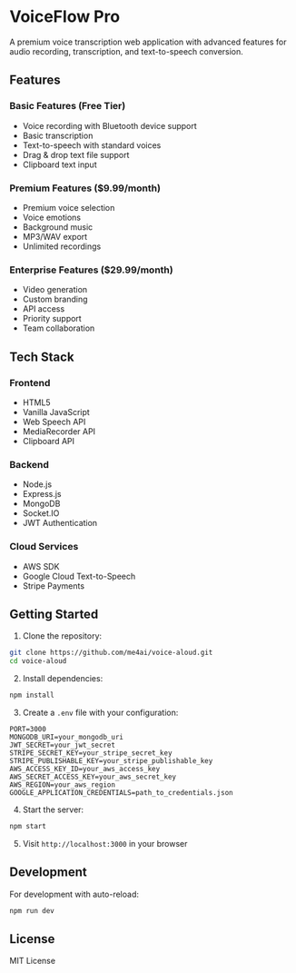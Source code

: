 # VoiceFlow Pro

A premium voice transcription web application with advanced features for audio recording, transcription, and text-to-speech conversion.

## Features

### Basic Features (Free Tier)
- Voice recording with Bluetooth device support
- Basic transcription
- Text-to-speech with standard voices
- Drag & drop text file support
- Clipboard text input

### Premium Features ($9.99/month)
- Premium voice selection
- Voice emotions
- Background music
- MP3/WAV export
- Unlimited recordings

### Enterprise Features ($29.99/month)
- Video generation
- Custom branding
- API access
- Priority support
- Team collaboration

## Tech Stack

### Frontend
- HTML5
- Vanilla JavaScript
- Web Speech API
- MediaRecorder API
- Clipboard API

### Backend
- Node.js
- Express.js
- MongoDB
- Socket.IO
- JWT Authentication

### Cloud Services
- AWS SDK
- Google Cloud Text-to-Speech
- Stripe Payments

## Getting Started

1. Clone the repository:
```bash
git clone https://github.com/me4ai/voice-aloud.git
cd voice-aloud
```

2. Install dependencies:
```bash
npm install
```

3. Create a `.env` file with your configuration:
```env
PORT=3000
MONGODB_URI=your_mongodb_uri
JWT_SECRET=your_jwt_secret
STRIPE_SECRET_KEY=your_stripe_secret_key
STRIPE_PUBLISHABLE_KEY=your_stripe_publishable_key
AWS_ACCESS_KEY_ID=your_aws_access_key
AWS_SECRET_ACCESS_KEY=your_aws_secret_key
AWS_REGION=your_aws_region
GOOGLE_APPLICATION_CREDENTIALS=path_to_credentials.json
```

4. Start the server:
```bash
npm start
```

5. Visit `http://localhost:3000` in your browser

## Development

For development with auto-reload:
```bash
npm run dev
```

## License

MIT License
